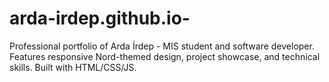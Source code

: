 # arda-irdep.github.io-
Professional portfolio of Arda Írdep - MIS student and software developer. Features responsive Nord-themed design, project showcase, and technical skills. Built with HTML/CSS/JS.
